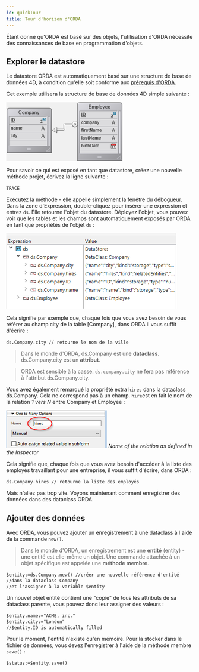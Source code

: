```yaml
---
id: quickTour
title: Tour d'horizon d'ORDA
---
```


Étant donné qu'ORDA est basé sur des objets, l'utilisation d'ORDA nécessite des connaissances de base en programmation d'objets.

## Explorer le datastore

Le datastore ORDA est automatiquement basé sur une structure de base de données 4D, à condition qu'elle soit conforme aux [prérequis d'ORDA](overview.md#orda-prerequisites).

Cet exemple utilisera la structure de base de données 4D simple suivante :

![](../assets/en/ORDA/struc.png)

Pour savoir ce qui est exposé en tant que datastore, créez une nouvelle méthode projet, écrivez la ligne suivante :

```code4d
TRACE
```

Exécutez la méthode - elle appelle simplement la fenêtre du débogueur.
Dans la zone d'Expression, double-cliquez pour insérer une expression et entrez `ds`. Elle retourne l'objet du datastore.
Déployez l'objet, vous pouvez voir que les tables et les champs sont automatiquement exposés par ORDA en tant que propriétés de l'objet `ds` :

![](../assets/en/ORDA/debug1.png)

Cela signifie par exemple que, chaque fois que vous avez besoin de vous référer au champ city de la table [Company], dans ORDA il vous suffit d'écrire :

```code4d
ds.Company.city // retourne le nom de la ville
```

> Dans le monde d'ORDA, ds.Company est une **dataclass**. ds.Company.city est un **attribut**.

> ORDA est sensible à la casse. `ds.company.city` ne fera pas référence à l'attribut ds.Company.city.

Vous avez également remarqué la propriété extra `hires` dans la dataclass ds.Company. Cela ne correspond pas à un champ. `hire`est en fait le nom de la relation *1 vers N* entre Company et Employee :

![](../assets/en/ORDA/struc2s.png)
*Name of the relation as defined in the Inspector*

Cela signifie que, chaque fois que vous avez besoin d'accéder à la liste des employés travaillant pour une entreprise, il vous suffit d'écrire, dans ORDA :

```code4d
ds.Company.hires // retourne la liste des employés
```

Mais n'allez pas trop vite. Voyons maintenant comment enregistrer des données dans des dataclass ORDA.

## Ajouter des données

Avec ORDA, vous pouvez ajouter un enregistrement à une dataclass à l'aide de la commande `new()`.

> Dans le monde d'ORDA, un enregistrement est une **entité** (entity) - une entité est elle-même un objet. Une commande attachée à un objet spécifique est appelée une **méthode membre**.

```code4d
$entity:=ds.Company.new() //créer une nouvelle référence d'entité
//dans la dataclass Company  
//et l'assigner à la variable $entity
```

Un nouvel objet entité contient une "copie" de tous les attributs de sa dataclass parente, vous pouvez donc leur assigner des valeurs :

```code4d
$entity.name:="ACME, inc."  
$entity.city:="London"  
//$entity.ID is automatically filled
```

Pour le moment, l'entité n'existe qu'en mémoire. Pour la stocker dans le fichier de données, vous devez l'enregistrer à l'aide de la méthode membre `save()` :

```code4d
$status:=$entity.save()
```
